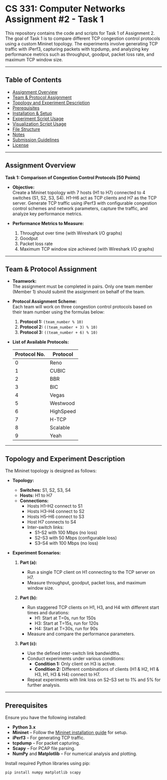 # CS 331: Computer Networks Assignment #2 - Task 1

This repository contains the code and scripts for Task 1 of Assignment 2. The goal of Task 1 is to compare different TCP congestion control protocols using a custom Mininet topology. The experiments involve generating TCP traffic with iPerf3, capturing packets with tcpdump, and analyzing key performance metrics such as throughput, goodput, packet loss rate, and maximum TCP window size.

---

## Table of Contents

- [Assignment Overview](#assignment-overview)
- [Team & Protocol Assignment](#team--protocol-assignment)
- [Topology and Experiment Description](#topology-and-experiment-description)
- [Prerequisites](#prerequisites)
- [Installation & Setup](#installation--setup)
- [Experiment Script Usage](#experiment-script-usage)
- [Visualization Script Usage](#visualization-script-usage)
- [File Structure](#file-structure)
- [Notes](#notes)
- [Submission Guidelines](#submission-guidelines)
- [License](#license)

---

## Assignment Overview

**Task 1: Comparison of Congestion Control Protocols [50 Points]**

- **Objective:**  
  Create a Mininet topology with 7 hosts (H1 to H7) connected to 4 switches (S1, S2, S3, S4). H1–H6 act as TCP clients and H7 as the TCP server. Generate TCP traffic using iPerf3 with configurable congestion control schemes and network parameters, capture the traffic, and analyze key performance metrics.
  
- **Performance Metrics to Measure:**  
  1. Throughput over time (with Wireshark I/O graphs)  
  2. Goodput  
  3. Packet loss rate  
  4. Maximum TCP window size achieved (with Wireshark I/O graphs)

---

## Team & Protocol Assignment

- **Teamwork:**  
  The assignment must be completed in pairs. Only one team member (Member 1) should submit the assignment on behalf of the team.

- **Protocol Assignment Scheme:**  
  Each team will work on three congestion control protocols based on their team number using the formulas below:

  1. **Protocol 1:** `(team_number % 10)`
  2. **Protocol 2:** `((team_number + 3) % 10)`
  3. **Protocol 3:** `((team_number + 6) % 10)`

- **List of Available Protocols:**

  | Protocol No. | Protocol    |
  | ------------ | ----------- |
  | 0            | Reno        |
  | 1            | CUBIC       |
  | 2            | BBR         |
  | 3            | BIC         |
  | 4            | Vegas       |
  | 5            | Westwood    |
  | 6            | HighSpeed   |
  | 7            | H-TCP       |
  | 8            | Scalable    |
  | 9            | Yeah        |

---

## Topology and Experiment Description

The Mininet topology is designed as follows:

- **Topology:**
  - **Switches:** S1, S2, S3, S4
  - **Hosts:** H1 to H7
  - **Connections:**  
    - Hosts H1–H2 connect to S1  
    - Hosts H3–H4 connect to S2  
    - Hosts H5–H6 connect to S3  
    - Host H7 connects to S4  
    - Inter-switch links:
      - S1–S2 with 100 Mbps (no loss)
      - S2–S3 with 50 Mbps (configurable loss)
      - S3–S4 with 100 Mbps (no loss)

- **Experiment Scenarios:**

  1. **Part (a):**  
     - Run a single TCP client on H1 connecting to the TCP server on H7.
     - Measure throughput, goodput, packet loss, and maximum window size.

  2. **Part (b):**  
     - Run staggered TCP clients on H1, H3, and H4 with different start times and durations:
       - H1: Start at T=0s, run for 150s
       - H3: Start at T=15s, run for 120s
       - H4: Start at T=30s, run for 90s
     - Measure and compare the performance parameters.

  3. **Part (c):**  
     - Use the defined inter-switch link bandwidths.
     - Conduct experiments under various conditions:
       - **Condition 1:** Only client on H3 is active.
       - **Condition 2:** Different combinations of clients (H1 & H2, H1 & H3, H1, H3 & H4) connect to H7.
     - Repeat experiments with link loss on S2–S3 set to 1% and 5% for further analysis.

---

## Prerequisites

Ensure you have the following installed:

- **Python 3.x**
- **Mininet** – Follow the [Mininet installation guide](http://mininet.org/download/) for setup.
- **iPerf3** – For generating TCP traffic.
- **tcpdump** – For packet capturing.
- **Scapy** – For PCAP file parsing.
- **NumPy** and **Matplotlib** – For numerical analysis and plotting.

Install required Python libraries using pip:

```bash
pip install numpy matplotlib scapy
